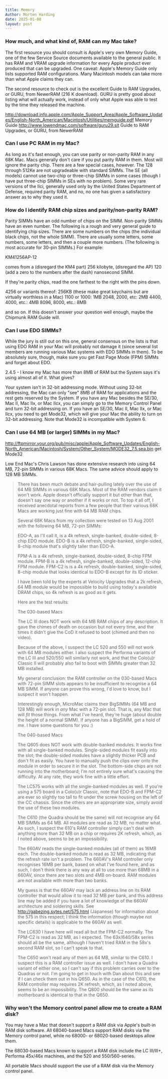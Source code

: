 ```yaml
---
title: Memory
Author: Morten Harding
date: 2025-01-08
layout: post
---
```


### How much, and what kind of, RAM can my Mac take?

The first resource you should consult is Apple's very own Memory Guide, one of the few Service Source documents available to the general public. It has RAM and VRAM upgrade information for every Apple product ever produced that can be upgraded. One caveat: Apple's Memory Guide only lists supported RAM configurations. Many Macintosh models can take more than what Apple claims they can.

The second resource to check out is the excellent Guide to RAM Upgrades, or GURU, from NewerRAM (216 K download). GURU is pretty good about listing what will actually work, instead of only what Apple was able to test by the time they released the machine.

http://download.info.apple.com/Apple_Support_Area/Apple_Software_Updates/English-North_American/Macintosh/Utilities/memguide.pdf  Memory Guide
http://www.lowendmac.com/software/guru29.sit  Guide to RAM Upgrades, or GURU, from NewerRAM


### Can I use PC RAM in my Mac?

As long as it's fast enough, you can use parity or non-parity RAM in any 68K Mac. Macs generally don't care if you put parity RAM in them. Most will ignore the parity chip. There are a few special cases, however. The 128 through 512Ke are not upgradeable with standard SIMMs. The SE (all models) cannot use two-chip or three-chip SIMMs in some cases (though I have put three-chip SIMMs in SEs with no problem). Some very rare versions of the IIci, generally used only by the United States Department of Defense, required parity RAM, and no, no one has given a satisfactory answer as to why they used it.


### How do I identify RAM chip sizes and parity/non-parity RAM?

Parity SIMMs have an odd number of chips on the SIMM. Non-parity SIMMs have an even number. The following is a rough and very general guide to identifying chip sizes. There are some numbers on the chips (the individual black chips, not the whole SIMM). There are usually some letters, some numbers, some letters, and then a couple more numbers. (The following is most accurate for 30-pin SIMMs.) For example:

KM41256AP-12

comes from a (disregard the KM4 part) 256 kilobyte, (disregard the AP) 120 (add a zero to the numbers after the dash) nanosecond SIMM.

If they're parity chips, read the one farthest to the right with the pins down.

4256 or variants thereof: 256KB (these make great keychains but are virtually worthless in a Mac)
1100 or 1000: 1MB
2048, 2000, etc: 2MB
4400, 4000, etc.: 4MB
8096, 8000, etc.: 8MB

and so on. If this doesn't answer your question well enough, maybe the Chipmunk RAM Guide will.


### Can I use EDO SIMMs?

While the jury is still out on this one, general consensus on the lists is that using EDO RAM in your Mac will probably not damage it (since several list members are running various Mac systems with EDO SIMMs in them). To be absolutely sure, though, make sure you get Fast Page Mode (FPM) SIMMs and forget about EDO.


2.4.5 - I know my Mac has more than 8MB of RAM but the System says it's using almost all of it. What gives?

Your system isn't in 32-bit addressing mode. Without using 32-bit addressing, the Mac can only "see" 8MB of RAM for applications and the rest gets reserved by the System. If you have any Mac besides the SE/30, Mac II, Mac IIx, or Mac IIcx, you can simply go to the Memory Control Panel and turn 32-bit addressing on. If you have an SE/30, Mac II, Mac IIx, or Mac IIcx, you need to get Mode32, which will give your Mac the ability to turn on 32-bit addressing. Note that Mode32 is incompatible with System 6.


### Can I use 64 MB (or larger) SIMMs in my Mac?

http://ftpmirror.your.org/pub/misc/apple/Apple_Software_Updates/English-North_American/Macintosh/System/Other_System/MODE32_7.5.sea.bin  get Mode32

Low End Mac's Chris Lawson has done extensive research into using 64 MB, 72-pin SIMMs in various 68K Macs. The same advice should apply to 128 MB SIMMs.

> 
> There has been much debate and hair-pulling lately over the use of 64 MB
> SIMMs in various 68K Macs. Most of the RAM vendors claim it won't work.
> Apple doesn't officially support it but other than that, doesn't say one
> way or another if it works or not. To top it all off, I received anecdotal
> reports from a few people that their various 68K Macs are working just
> fine with 64 MB RAM chips.
> 
> Several 68K Macs from my collection were tested on 13 Aug 2001 with the
> following 64 MB, 72-pin SIMMs:
> 
> EDO-A, as I'll call it, is a 4k refresh, single-banked, double-sided,
> 8-chip EDO module. EDO-B is a 4k refresh, single-banked, single-sided,
> 8-chip module that's slightly taller than EDO-A.
> 
> FPM-A is a 4k refresh, single-banked, double-sided, 8-chip FPM module.
> FPM-B is a 4k refresh, single-banked, double-sided, 12-chip FPM module.
> FPM-C2 is is a 4k refresh, double-banked, single-sided, 8-chip module that
> looks identical to EDO-B except for its ID sticker.
> 
> I have been told by the experts at Velocity Upgrades that a 2k refresh, 64
> MB module would be impossible to build using today's available DRAM chips,
> so 4k refresh is as good as it gets.
> 
> Here are the test results:
> 
> The 030-based Macs
> 
> The LC III does NOT work with 64 MB RAM chips of any description. It gave
> the chimes of death on occasion but not every time, and the times it
> didn't give the CoD it refused to boot (chimed and then no video).
> 
> Because of the above, I suspect the LC 520 and 550 will not work with 64
> MB modules either. I also suspect the Performa variants of the LC III and
> 520/550 will similarly not work, and that the Colo(u)r Classic II will
> probably also fail to boot with SIMMs greater than 32 MB installed.
> 
> My general conclusion: the RAM controller on the 030-based Macs with
> 72-pin SIMM slots appears to be insufficient to recognise a 64 MB SIMM. If
> anyone can prove this wrong, I'd love to know, but I suspect it won't
> happen.
> 
> Interestingly enough, MicroMac claims their BigSIMMs (64 MB and 128 MB)
> will work in *any* Mac with a 72-pin slot. That is, any Mac that will
> *fit* those things. From what I've heard, they're huge (about double the
> height of a normal SIMM). If anyone has a BigSIMM, get a hold of me. I
> have some questions for you :)
> 
> The 040-based Macs
> 
> The Q605 does NOT work with double-banked modules. It works fine with all
> single-banked modules. Single-sided modules fit easily into the slot; the
> double-sided modules have a slightly thicker PCB and don't fit as easily.
> You have to manually push the clips over onto the module in order to
> secure it in the slot. The bottom-side chips are not running into the
> motherboard; I'm not entirely sure what's causing the difficulty. At any
> rate, they work fine with a little effort.
> 
> The LC575 works with all the single-banked modules as well. If you're
> using a 575 board in a Colo(u)r Classic, note that EDO-B and FPM-C2 are
> ever so slightly too tall to fit under the screw housing on the left of
> the CC chassis. Since the others are an appropriate size, simply avoid the
> use of these two modules.
> 
> The C610 (the Quadra should be the same) will not recognise any 64 MB
> SIMMs as 64 MB. All modules are read as 32 MB, no matter what. As such, I
> suspect the 610's RAM controller simply can't deal with anything more than
> 32 MB on a chip or requires 2K refresh, which, as I noted above, seems to
> be an impossibility.
> 
> The 660AV reads the single-banked modules (all of them) as 16MB each. The
> double-banked module is read as 32 MB, indicating that the refresh rate
> isn't a problem. The 660AV's RAM controller only recognises 16MB per bank,
> based on what I've found here, and as such, I don't think there is any way
> at all to use more than 68MB in a 660AV, since there are two slots and 4MB
> on-board. RAM modules are not available with more than two banks.
> 
> My guess is that the 660AV may lack an address line on its RAM controller
> that would allow it to read 32 MB per bank, and this address line may be
> added if you have a lot of knowledge of the 660AV architecture and
> soldering skills. See http://gabezing.sytes.net/575.html (Japanese) for
> information about the 575 in this respect; I think the information (though
> maybe not specific details) is applicable to the 660AV as well.
> 
> The LC630 I have here will read all but the FPM-C2 normally. The FPM-C2 is
> read as 32 MB, as I expected. The 63x/640/58x series should all be the
> same, although I haven't tried RAM in the 58x's second RAM slot, so I
> can't speak to that.
> 
> The C650 won't read any of them as 64 MB, similar to the C610. I suspect
> this is a RAM controller issue as well. I don't have a Quadra variant of
> either one, so I can't say if this problem carries over to the Quadras or
> not. I'm going to get in touch with Dan about this and see if I can check
> them out in his Q650. As in the case of the C610, the RAM controller may
> requires 2K refresh, which, as I noted above, seems to be an
> impossibility. The Q800 should be the same as its motherboard is identical
> to that in the Q650.


### Why won't the Memory control panel allow me to create a RAM disk?

You may have a Mac that doesn't support a RAM disk via Apple's built-in RAM disk software. All 68040-based Macs support RAM disks via the Memory control panel, while no 68000- or 68020-based desktops allow them.

The 68030-based Macs known to support a RAM disk include the LC III/III+, Performa 45x/46x machines, and the 520 and 550/560-series.

All portable Macs should support the use of a RAM disk via the Memory control panel.

